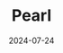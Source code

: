 ---  
layout: startup_page  
title: "Pearl"  
id: "hellopearl.com"  
permalink: "/pearlhellopearl.com07242024/"  
website: "https://hellopearl.com/"  
funding_round: "Series B"  
funding_amount: "$58M"  
investors: "Left Lane Capital, Smash Capital, Alpha Partners, Craft Ventures, Neotribe Ventures"  
about: "Pearl is a global leader in dental AI, developing machine learning and computer vision tools to improve diagnostic accuracy and patient care. Their AI assists dentists in reading x-rays, providing consistent diagnoses, and clearly communicating findings to patients. Pearl's FDA-cleared software is used in dental practices across six continents."  
markets: "AI, Healthtech, Dental, Artificial Intelligence (AI), Dental, Health Care, Health Diagnostics"  
hq: "West Hollywood, California, United States"  
founded_year: "2019"  
linkedin: "https://www.linkedin.com/company/hellopearl"  
twitter: "https://twitter.com/hello_pearl"  
instagram: ""  
facebook: "https://www.facebook.com/pearlartificialintelligence"  
crunchbase: "https://www.crunchbase.com/organization/pearl-080d"  
pitchbook: "https://pitchbook.com/profiles/company/267305-32"  

date_display: "24-Jul-2024"  
date: "2024-07-24"

# SEO Optimization  
meta_title: "Pearl - Series B Funding ($58M)"  
meta_description: "Pearl, Pearl is a global leader in dental AI, developing machine learning and computer vision tools to improve diagnostic accuracy and patient care. Their AI..."  
meta_keywords: "Pearl, AI, Healthtech, Dental, Artificial Intelligence (AI), Dental, Health Care, Health Diagnostics, Series B funding"  
canonical_url: "https://startup.projectstartups.com/pearlhellopearl.com07242024/"  
---